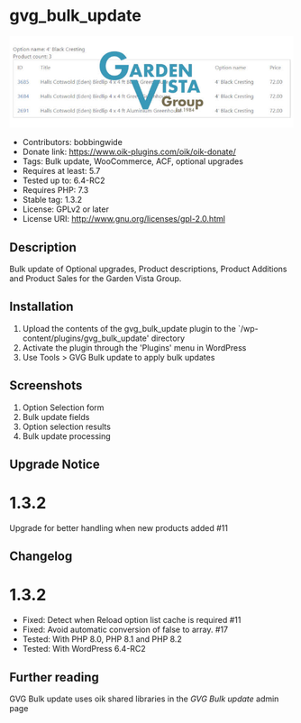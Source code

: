 # gvg_bulk_update 
![banner](assets/gvg_bulk_update-banner-772x250.jpg)
* Contributors: bobbingwide
* Donate link: https://www.oik-plugins.com/oik/oik-donate/
* Tags: Bulk update, WooCommerce, ACF, optional upgrades
* Requires at least: 5.7
* Tested up to: 6.4-RC2
* Requires PHP: 7.3
* Stable tag: 1.3.2
* License: GPLv2 or later
* License URI: http://www.gnu.org/licenses/gpl-2.0.html

## Description 
Bulk update of Optional upgrades, Product descriptions, Product Additions and Product Sales for the Garden Vista Group.


## Installation 
1. Upload the contents of the gvg_bulk_update plugin to the `/wp-content/plugins/gvg_bulk_update' directory
1. Activate the plugin through the 'Plugins' menu in WordPress
1. Use Tools > GVG Bulk update to apply bulk updates


## Screenshots 
1. Option Selection form
2. Bulk update fields
3. Option selection results
4. Bulk update processing

## Upgrade Notice 
# 1.3.2 
Upgrade for better handling when new products added #11

## Changelog 
# 1.3.2 
* Fixed: Detect when Reload option list cache is required #11
* Fixed: Avoid automatic conversion of false to array. #17
* Tested: With PHP 8.0, PHP 8.1 and PHP 8.2
* Tested: With WordPress 6.4-RC2

## Further reading 
GVG Bulk update uses oik shared libraries in the _GVG Bulk update_ admin page
